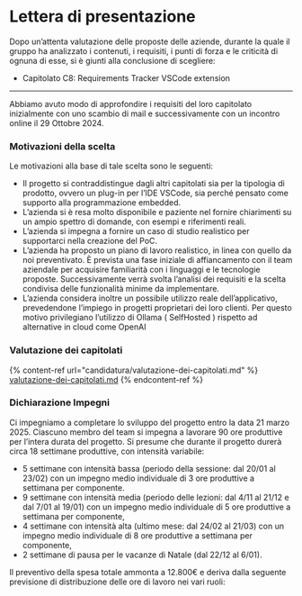 # Lettera di presentazione

Dopo un’attenta valutazione delle proposte delle aziende, durante la quale il gruppo ha analizzato i contenuti, i requisiti, i punti di forza e le criticità di ognuna di esse, si è giunti alla conclusione di scegliere:

* Capitolato C8: Requirements Tracker VSCode extension&#x20;

***

Abbiamo avuto modo di approfondire i requisiti del loro capitolato inizialmente con uno scambio di mail e successivamente con un incontro online il 29 Ottobre 2024.

### Motivazioni della scelta

&#x20;Le motivazioni alla base di tale scelta sono le seguenti:&#x20;

* Il progetto si contraddistingue dagli altri capitolati sia per la tipologia di prodotto, ovvero un plug-in per l’IDE VSCode, sia perché pensato come supporto alla programmazione embedded.&#x20;
* L’azienda si è resa molto disponibile e paziente nel fornire chiarimenti su un ampio spettro di domande, con esempi e riferimenti reali.&#x20;
* L’azienda si impegna a fornire un caso di studio realistico per supportarci nella creazione del PoC.&#x20;
* L’azienda ha proposto un piano di lavoro realistico, in linea con quello da noi preventivato. È prevista una fase iniziale di affiancamento con il team aziendale per acquisire familiarità con i linguaggi e le tecnologie proposte. Successivamente verrà svolta l’analisi dei requisiti e la scelta condivisa delle funzionalità minime da implementare.&#x20;
* L’azienda considera inoltre un possibile utilizzo reale dell’applicativo, prevedendone l’impiego in progetti proprietari dei loro clienti. Per questo motivo privilegiano l’utilizzo di Ollama ( SelfHosted ) rispetto ad alternative in cloud come OpenAI

### Valutazione dei capitolati

{% content-ref url="candidatura/valutazione-dei-capitolati.md" %}
[valutazione-dei-capitolati.md](candidatura/valutazione-dei-capitolati.md)
{% endcontent-ref %}

### Dichiarazione Impegni

Ci impegniamo a completare lo sviluppo del progetto entro la data 21 marzo 2025. Ciascuno membro del team si impegna a lavorare 90 ore produttive per l’intera durata del progetto. Si presume che durante il progetto durerà circa 18 settimane produttive, con intensità variabile:

* 5 settimane con intensità bassa (periodo della sessione: dal 20/01 al 23/02) con un impegno medio individuale di 3 ore produttive a settimana per componente.
* 9 settimane con intensità media (periodo delle lezioni: dal 4/11 al 21/12 e dal 7/01 al 19/01) con un impegno medio individuale di 5 ore produttive a settimana per componente,
* 4 settimane con intensità alta (ultimo mese: dal 24/02 al 21/03) con un impegno medio individuale di 8 ore produttive a settimana per componente,
* 2 settimane di pausa per le vacanze di Natale (dal 22/12 al 6/01).

Il preventivo della spesa totale ammonta a 12.800€ e deriva dalla seguente previsione di distribuzione delle ore di lavoro nei vari ruoli:





